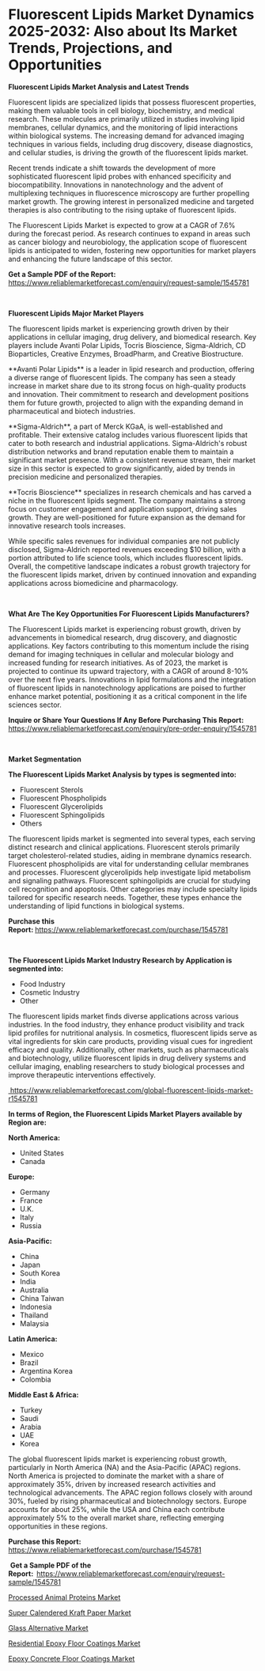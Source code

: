 <p><h1>Fluorescent Lipids Market Dynamics 2025-2032: Also about Its Market Trends, Projections, and Opportunities</h1></p><p><strong>Fluorescent Lipids Market Analysis and Latest Trends</strong></p>
<p><p>Fluorescent lipids are specialized lipids that possess fluorescent properties, making them valuable tools in cell biology, biochemistry, and medical research. These molecules are primarily utilized in studies involving lipid membranes, cellular dynamics, and the monitoring of lipid interactions within biological systems. The increasing demand for advanced imaging techniques in various fields, including drug discovery, disease diagnostics, and cellular studies, is driving the growth of the fluorescent lipids market.</p><p>Recent trends indicate a shift towards the development of more sophisticated fluorescent lipid probes with enhanced specificity and biocompatibility. Innovations in nanotechnology and the advent of multiplexing techniques in fluorescence microscopy are further propelling market growth. The growing interest in personalized medicine and targeted therapies is also contributing to the rising uptake of fluorescent lipids.</p><p>The Fluorescent Lipids Market is expected to grow at a CAGR of 7.6% during the forecast period. As research continues to expand in areas such as cancer biology and neurobiology, the application scope of fluorescent lipids is anticipated to widen, fostering new opportunities for market players and enhancing the future landscape of this sector.</p></p>
<p><strong>Get a Sample PDF of the Report:&nbsp;</strong> <a href="https://www.reliablemarketforecast.com/enquiry/request-sample/1545781?utm_campaign=1903&utm_medium=2&utm_source=Github&utm_content=ia&utm_term=31032025&utm_id=fluorescent-lipids">https://www.reliablemarketforecast.com/enquiry/request-sample/1545781</a></p>
<p>&nbsp;</p>
<p><strong>Fluorescent Lipids Major Market Players</strong></p>
<p><p>The fluorescent lipids market is experiencing growth driven by their applications in cellular imaging, drug delivery, and biomedical research. Key players include Avanti Polar Lipids, Tocris Bioscience, Sigma-Aldrich, CD Bioparticles, Creative Enzymes, BroadPharm, and Creative Biostructure.</p><p>**Avanti Polar Lipids** is a leader in lipid research and production, offering a diverse range of fluorescent lipids. The company has seen a steady increase in market share due to its strong focus on high-quality products and innovation. Their commitment to research and development positions them for future growth, projected to align with the expanding demand in pharmaceutical and biotech industries.</p><p>**Sigma-Aldrich**, a part of Merck KGaA, is well-established and profitable. Their extensive catalog includes various fluorescent lipids that cater to both research and industrial applications. Sigma-Aldrich's robust distribution networks and brand reputation enable them to maintain a significant market presence. With a consistent revenue stream, their market size in this sector is expected to grow significantly, aided by trends in precision medicine and personalized therapies.</p><p>**Tocris Bioscience** specializes in research chemicals and has carved a niche in the fluorescent lipids segment. The company maintains a strong focus on customer engagement and application support, driving sales growth. They are well-positioned for future expansion as the demand for innovative research tools increases.</p><p>While specific sales revenues for individual companies are not publicly disclosed, Sigma-Aldrich reported revenues exceeding $10 billion, with a portion attributed to life science tools, which includes fluorescent lipids. Overall, the competitive landscape indicates a robust growth trajectory for the fluorescent lipids market, driven by continued innovation and expanding applications across biomedicine and pharmacology.</p></p>
<p>&nbsp;</p>
<p><strong>What Are The Key Opportunities For Fluorescent Lipids Manufacturers?</strong></p>
<p><p>The Fluorescent Lipids market is experiencing robust growth, driven by advancements in biomedical research, drug discovery, and diagnostic applications. Key factors contributing to this momentum include the rising demand for imaging techniques in cellular and molecular biology and increased funding for research initiatives. As of 2023, the market is projected to continue its upward trajectory, with a CAGR of around 8-10% over the next five years. Innovations in lipid formulations and the integration of fluorescent lipids in nanotechnology applications are poised to further enhance market potential, positioning it as a critical component in the life sciences sector.</p></p>
<p><strong>Inquire or Share Your Questions If Any Before Purchasing This Report:</strong> <a href="https://www.reliablemarketforecast.com/enquiry/pre-order-enquiry/1545781?utm_campaign=1903&utm_medium=2&utm_source=Github&utm_content=ia&utm_term=31032025&utm_id=fluorescent-lipids">https://www.reliablemarketforecast.com/enquiry/pre-order-enquiry/1545781</a></p>
<p>&nbsp;</p>
<p><strong>Market Segmentation</strong></p>
<p><strong>The Fluorescent Lipids Market Analysis by types is segmented into:</strong></p>
<p><ul><li>Fluorescent Sterols</li><li>Fluorescent Phospholipids</li><li>Fluorescent Glycerolipids</li><li>Fluorescent Sphingolipids</li><li>Others</li></ul></p>
<p><p>The fluorescent lipids market is segmented into several types, each serving distinct research and clinical applications. Fluorescent sterols primarily target cholesterol-related studies, aiding in membrane dynamics research. Fluorescent phospholipids are vital for understanding cellular membranes and processes. Fluorescent glycerolipids help investigate lipid metabolism and signaling pathways. Fluorescent sphingolipids are crucial for studying cell recognition and apoptosis. Other categories may include specialty lipids tailored for specific research needs. Together, these types enhance the understanding of lipid functions in biological systems.</p></p>
<p><strong>Purchase this Report:&nbsp;</strong><a href="https://www.reliablemarketforecast.com/purchase/1545781?utm_campaign=1903&utm_medium=2&utm_source=Github&utm_content=ia&utm_term=31032025&utm_id=fluorescent-lipids">https://www.reliablemarketforecast.com/purchase/1545781</a></p>
<p>&nbsp;</p>
<p><strong>The Fluorescent Lipids Market Industry Research by Application is segmented into:</strong></p>
<p><ul><li>Food Industry</li><li>Cosmetic Industry</li><li>Other</li></ul></p>
<p><p>The fluorescent lipids market finds diverse applications across various industries. In the food industry, they enhance product visibility and track lipid profiles for nutritional analysis. In cosmetics, fluorescent lipids serve as vital ingredients for skin care products, providing visual cues for ingredient efficacy and quality. Additionally, other markets, such as pharmaceuticals and biotechnology, utilize fluorescent lipids in drug delivery systems and cellular imaging, enabling researchers to study biological processes and improve therapeutic interventions effectively.</p></p>
<p><a href="https://www.reliablemarketforecast.com/global-fluorescent-lipids-market-r1545781?utm_campaign=1903&utm_medium=2&utm_source=Github&utm_content=ia&utm_term=31032025&utm_id=fluorescent-lipids">&nbsp;https://www.reliablemarketforecast.com/global-fluorescent-lipids-market-r1545781</a></p>
<p><strong>In terms of Region, the Fluorescent Lipids Market Players available by Region are:</strong></p>
<p>
    <p> <strong> North America: </strong>
        <ul>
            <li>United States</li>
            <li>Canada</li>
        </ul>
        </p> 
    <p> <strong> Europe: </strong>
        <ul>
            <li>Germany</li>
            <li>France</li>
            <li>U.K.</li>
            <li>Italy</li>
            <li>Russia</li>
        </ul>
        </p> 
    <p> <strong> Asia-Pacific: </strong>
        <ul>
            <li>China</li>
            <li>Japan</li>
            <li>South Korea</li>
            <li>India</li>
            <li>Australia</li>
            <li>China Taiwan</li>
            <li>Indonesia</li>
            <li>Thailand</li>
            <li>Malaysia</li>
        </ul>
        </p> 
    <p> <strong> Latin America: </strong>
        <ul>
            <li>Mexico</li>
            <li>Brazil</li>
            <li>Argentina Korea</li>
            <li>Colombia</li>
        </ul>
        </p> 
    <p> <strong> Middle East & Africa: </strong>
        <ul>
            <li>Turkey</li>
            <li>Saudi</li>
            <li>Arabia</li>
            <li>UAE</li>
            <li>Korea</li>
        </ul>
    </p>
    </p>
<p><p>The global fluorescent lipids market is experiencing robust growth, particularly in North America (NA) and the Asia-Pacific (APAC) regions. North America is projected to dominate the market with a share of approximately 35%, driven by increased research activities and technological advancements. The APAC region follows closely with around 30%, fueled by rising pharmaceutical and biotechnology sectors. Europe accounts for about 25%, while the USA and China each contribute approximately 5% to the overall market share, reflecting emerging opportunities in these regions.</p></p>
<p><strong>Purchase this Report: </strong><a href="https://www.reliablemarketforecast.com/purchase/1545781?utm_campaign=1903&utm_medium=2&utm_source=Github&utm_content=ia&utm_term=31032025&utm_id=fluorescent-lipids">https://www.reliablemarketforecast.com/purchase/1545781</a></p>
<p>&nbsp;<strong>Get a Sample PDF of the Report:&nbsp;&nbsp;</strong><a href="https://www.reliablemarketforecast.com/enquiry/request-sample/1545781?utm_campaign=1903&utm_medium=2&utm_source=Github&utm_content=ia&utm_term=31032025&utm_id=fluorescent-lipids">https://www.reliablemarketforecast.com/enquiry/request-sample/1545781</a></p>
<p><strong></strong></p>
<p><p><a href="https://github.com/vasosblenksk/Market-Research-Report-List-1/blob/main/processed-animal-proteins-market.md?utm_campaign=1903&utm_medium=2&utm_source=Github&utm_content=ia&utm_term=31032025&utm_id=fluorescent-lipids">Processed Animal Proteins Market</a></p><p><a href="https://github.com/viohlbrenksf/Market-Research-Report-List-1/blob/main/super-calendered-kraft-paper-market.md?utm_campaign=1903&utm_medium=2&utm_source=Github&utm_content=ia&utm_term=31032025&utm_id=fluorescent-lipids">Super Calendered Kraft Paper Market</a></p><p><a href="https://github.com/ifsahvadenah/Market-Research-Report-List-1/blob/main/glass-alternative-market.md?utm_campaign=1903&utm_medium=2&utm_source=Github&utm_content=ia&utm_term=31032025&utm_id=fluorescent-lipids">Glass Alternative Market</a></p><p><a href="https://github.com/irfadac/Market-Research-Report-List-5/blob/main/residential-epoxy-floor-coatings-market.md?utm_campaign=1903&utm_medium=2&utm_source=Github&utm_content=ia&utm_term=31032025&utm_id=fluorescent-lipids">Residential Epoxy Floor Coatings Market</a></p><p><a href="https://github.com/merzafairy04/Market-Research-Report-List-1/blob/main/epoxy-concrete-floor-coatings-market.md?utm_campaign=1903&utm_medium=2&utm_source=Github&utm_content=ia&utm_term=31032025&utm_id=fluorescent-lipids">Epoxy Concrete Floor Coatings Market</a></p></p>